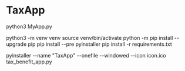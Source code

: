 # TaxApp
python3 MyApp.py

python3 -m venv venv
source venv/bin/activate
python -m pip install --upgrade pip
pip install --pre pyinstaller
pip install -r requirements.txt

pyinstaller --name "TaxApp" --onefile --windowed --icon icon.ico tax_benefit_app.py
